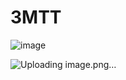 # 3MTT
![image](https://github.com/user-attachments/assets/c47184e7-bba8-4861-ad3a-ea86e01cc3a1)

![Uploading image.png…]()
